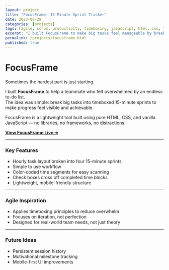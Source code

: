 ```yaml
---
layout: project
title: "FocusFrame: 15-Minute Sprint Tracker"
date: 2023-06-29
categories: [projects]
tags: [agile, scrum, productivity, timeboxing, javascript, html, css, tools]
excerpt: "I built FocusFrame to make big tasks feel manageable by breaking work into visible, achievable 15-minute sprints."
permalink: /projects/focusframe.html
published: true
---
```

# FocusFrame

Sometimes the hardest part is just starting.

I built **FocusFrame** to help a teammate who felt overwhelmed by an endless to-do list.  
The idea was simple: break big tasks into timeboxed 15-minute sprints to make progress feel visible and achievable.

FocusFrame is a lightweight tool built using pure HTML, CSS, and vanilla JavaScript — no libraries, no frameworks, no distractions.

[**View FocusFrame Live ➔**](https://hellomynameisariel.github.io/focusframe/focusframe.html)

---

### Key Features
- Hourly task layout broken into four 15-minute sprints
- Simple to use workflow
- Color-coded time segments for easy scanning
- Check boxes cross off completed time blocks
- Lightweight, mobile-friendly structure

---

### Agile Inspiration
- Applies timeboxing principles to reduce overwhelm
- Focuses on iteration, not perfection
- Designed for real-world team needs, not just theory

---

### Future Ideas
- Persistent session history
- Motivational milestone tracking
- Mobile-first UI improvements
